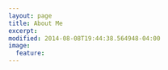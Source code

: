 ```yaml
---
layout: page
title: About Me
excerpt:
modified: 2014-08-08T19:44:38.564948-04:00
image:
  feature:
---
```


